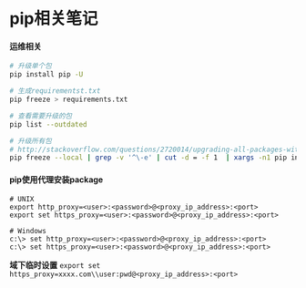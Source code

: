 pip相关笔记
==========

#### 运维相关

``` bash
# 升级单个包
pip install pip -U

# 生成requirementst.txt
pip freeze > requirements.txt

# 查看需要升级的包
pip list --outdated

# 升级所有包
# http://stackoverflow.com/questions/2720014/upgrading-all-packages-with-pip
pip freeze --local | grep -v '^\-e' | cut -d = -f 1  | xargs -n1 pip install -U
```





#### pip使用代理安装package
``` shell
# UNIX
export http_proxy=<user>:<password>@<proxy_ip_address>:<port>
export set https_proxy=<user>:<password>@<proxy_ip_address>:<port>

# Windows
c:\> set http_proxy=<user>:<password>@<proxy_ip_address>:<port>
c:\> set https_proxy=<user>:<password>@<proxy_ip_address>:<port>
```

**域下临时设置**
`export set https_proxy=xxxx.com\\user:pwd@<proxy_ip_address>:<port>`
